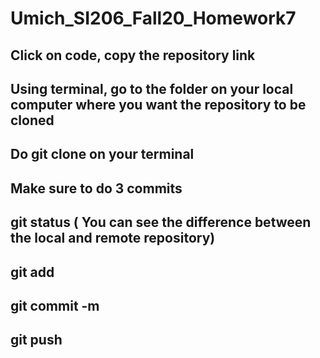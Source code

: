 # Umich_SI206_Fall20_Homework7

## Click on code, copy the repository link

## Using terminal, go to the folder on your local computer where you want the repository to be cloned

## Do git clone on your terminal

## Make sure to do 3 commits

## git status ( You can see the difference between the local and remote repository)

## git add

## git commit -m

## git push

